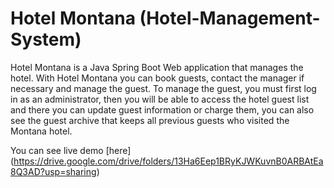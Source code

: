 # Hotel Montana (Hotel-Management-System)

Hotel Montana is a Java Spring Boot Web application that manages the hotel. With Hotel Montana you can book guests, contact the manager if necessary and manage the guest.
To manage the guest, you must first log in as an administrator, then you will be able to access the hotel guest list and there you can update guest information or charge them, you can also see the guest archive that keeps all previous guests who visited the Montana hotel.

You can see live demo [here] (https://drive.google.com/drive/folders/13Ha6Eep1BRyKJWKuvnB0ARBAtEa8Q3AD?usp=sharing) 
